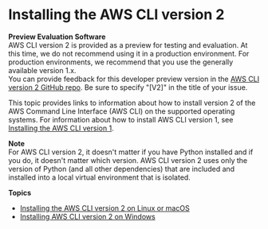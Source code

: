 # Installing the AWS CLI version 2<a name="install-cliv2"></a>

**Preview Evaluation Software**  
AWS CLI version 2 is provided as a preview for testing and evaluation\. At this time, we do not recommend using it in a production environment\. For production environments, we recommend that you use the generally available version 1\.x\.  
You can provide feedback for this developer preview version in the [AWS CLI version 2 GitHub repo](https://github.com/aws/aws-cli/issues?q=is%3Aopen+is\%3Aissue+label%3Av2)\. Be sure to specify "\[V2\]" in the title of your issue\.

This topic provides links to information about how to install version 2 of the AWS Command Line Interface \(AWS CLI\) on the supported operating systems\. For information about how to install AWS CLI version 1, see [Installing the AWS CLI version 1](install-cliv1.md)\.

**Note**  
For AWS CLI version 2, it doesn't matter if you have Python installed and if you do, it doesn't matter which version\. AWS CLI version 2 uses only the version of Python \(and all other dependencies\) that are included and installed into a local virtual environment that is isolated\.

**Topics**
+ [Installing the AWS CLI version 2 on Linux or macOS](install-cliv2-linux-mac.md)
+ [Installing AWS CLI version 2 on Windows](install-cliv2-windows.md)